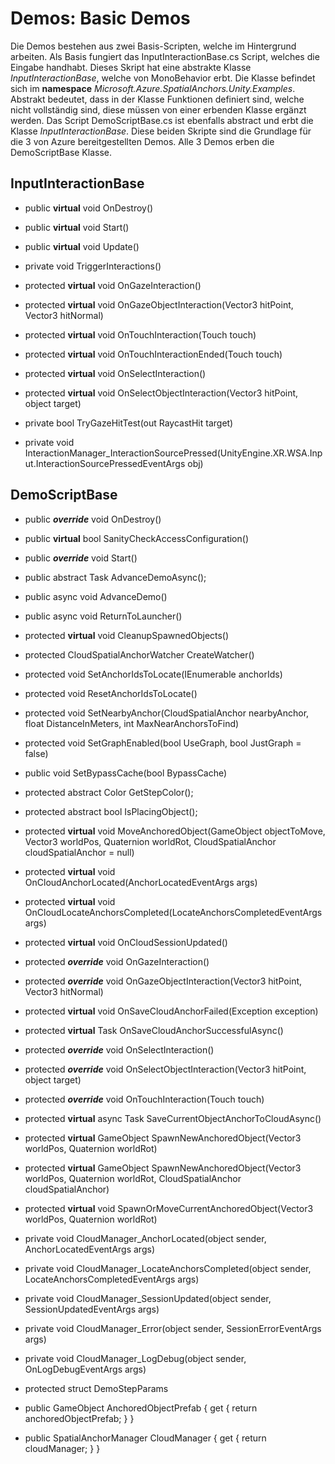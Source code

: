 # Demos: Basic Demos
Die Demos bestehen aus zwei Basis-Scripten, welche im Hintergrund arbeiten. Als Basis fungiert das InputInteractionBase.cs Script, welches die Eingabe handhabt. Dieses Skript hat eine abstrakte Klasse _InputInteractionBase_, welche von MonoBehavior erbt. Die Klasse befindet sich im **namespace** _Microsoft.Azure.SpatialAnchors.Unity.Examples_. Abstrakt bedeutet, dass in der Klasse Funktionen definiert sind, welche nicht vollständig sind, diese müssen von einer erbenden Klasse ergänzt werden.
Das Script DemoScriptBase.cs ist ebenfalls abstract und erbt die Klasse _InputInteractionBase_. 
Diese beiden Skripte sind die Grundlage für die 3 von Azure bereitgestellten Demos. Alle 3 Demos erben die DemoScriptBase Klasse. 

## InputInteractionBase
* public **virtual** void OnDestroy()
* public **virtual** void Start()
* public **virtual** void Update()

* private void TriggerInteractions()

* protected **virtual** void OnGazeInteraction()
* protected **virtual** void OnGazeObjectInteraction(Vector3 hitPoint, Vector3 hitNormal)
* protected **virtual** void OnTouchInteraction(Touch touch)
* protected **virtual** void OnTouchInteractionEnded(Touch touch)
* protected **virtual** void OnSelectInteraction()
* protected **virtual** void OnSelectObjectInteraction(Vector3 hitPoint, object target)

* private bool TryGazeHitTest(out RaycastHit target)
* private void InteractionManager_InteractionSourcePressed(UnityEngine.XR.WSA.Input.InteractionSourcePressedEventArgs obj)

## DemoScriptBase
* public **_override_** void OnDestroy()
* public **virtual** bool SanityCheckAccessConfiguration()
* public **_override_** void Start()

* public abstract Task AdvanceDemoAsync();
* public async void AdvanceDemo()
* public async void ReturnToLauncher()

* protected **virtual** void CleanupSpawnedObjects()

* protected CloudSpatialAnchorWatcher CreateWatcher()
* protected void SetAnchorIdsToLocate(IEnumerable<string> anchorIds)
* protected void ResetAnchorIdsToLocate()
* protected void SetNearbyAnchor(CloudSpatialAnchor nearbyAnchor, float DistanceInMeters, int MaxNearAnchorsToFind)
* protected void SetGraphEnabled(bool UseGraph, bool JustGraph = false)
* public void SetBypassCache(bool BypassCache)
* protected abstract Color GetStepColor();
* protected abstract bool IsPlacingObject();

* protected **virtual** void MoveAnchoredObject(GameObject objectToMove, Vector3 worldPos, Quaternion worldRot, CloudSpatialAnchor cloudSpatialAnchor = null)
* protected **virtual** void OnCloudAnchorLocated(AnchorLocatedEventArgs args)
* protected **virtual** void OnCloudLocateAnchorsCompleted(LocateAnchorsCompletedEventArgs args)
* protected **virtual** void OnCloudSessionUpdated()
* protected **_override_** void OnGazeInteraction()
* protected **_override_** void OnGazeObjectInteraction(Vector3 hitPoint, Vector3 hitNormal)
* protected **virtual** void OnSaveCloudAnchorFailed(Exception exception)
* protected **virtual** Task OnSaveCloudAnchorSuccessfulAsync()
* protected **_override_** void OnSelectInteraction()
* protected **_override_** void OnSelectObjectInteraction(Vector3 hitPoint, object target)
* protected **_override_** void OnTouchInteraction(Touch touch)
* protected **virtual** async Task SaveCurrentObjectAnchorToCloudAsync()
* protected **virtual** GameObject SpawnNewAnchoredObject(Vector3 worldPos, Quaternion worldRot)
* protected **virtual** GameObject SpawnNewAnchoredObject(Vector3 worldPos, Quaternion worldRot, CloudSpatialAnchor cloudSpatialAnchor)
* protected **virtual** void SpawnOrMoveCurrentAnchoredObject(Vector3 worldPos, Quaternion worldRot)

* private void CloudManager_AnchorLocated(object sender, AnchorLocatedEventArgs args)
* private void CloudManager_LocateAnchorsCompleted(object sender, LocateAnchorsCompletedEventArgs args)
* private void CloudManager_SessionUpdated(object sender, SessionUpdatedEventArgs args)
* private void CloudManager_Error(object sender, SessionErrorEventArgs args)
* private void CloudManager_LogDebug(object sender, OnLogDebugEventArgs args)
* protected struct DemoStepParams

* public GameObject AnchoredObjectPrefab { get { return anchoredObjectPrefab; } }
* public SpatialAnchorManager CloudManager { get { return cloudManager; } }